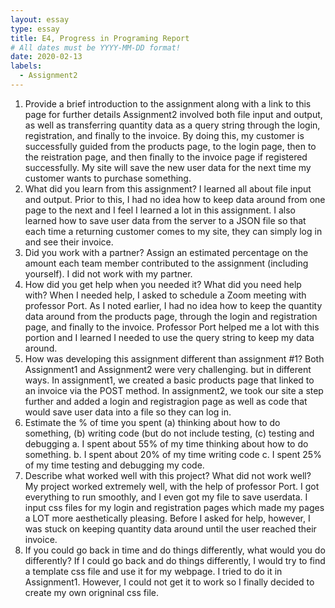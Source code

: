 ```yaml
---
layout: essay
type: essay
title: E4, Progress in Programing Report
# All dates must be YYYY-MM-DD format!
date: 2020-02-13
labels:
  - Assignment2
---
```

1. Provide a brief introduction to the assignment along with a link to this page for further details
Assignment2 involved both file input and output, as well as transferring quantity data as a query string through the login, registration, and finally to the invoice. By doing this, my customer is successfully guided from the products page, to the login page, then to the reistration page, and then finally to the invoice page if registered successfully. My site will save the new user data for the next time my customer wants to purchase something. 
2. What did you learn from this assignment?
I learned all about file input and output. Prior to this, I had no idea how to keep data around from one page to the next and I feel I learned a lot in this assignment. I also learned how to save user data from the server to a JSON file so that each time a returning customer comes to my site, they can simply log in and see their invoice. 
3. Did you work with a partner? Assign an estimated percentage on the amount each team member contributed to the assignment (including yourself).
I did not work with my partner. 
4. How did you get help when you needed it? What did you need help with?
When I needed help, I asked to schedule a Zoom meeting with professor Port. As I noted earlier, I had no idea how to keep the quantity data around from the products page, through the login and registration page, and finally to the invoice. Professor Port helped me a lot with this portion and I learned I needed to use the query string to keep my data around. 
5. How was developing this assignment different than assignment #1?
Both Assignment1 and Assignment2 were very challenging. but in different ways. In assignment1, we created a basic products page that linked to an invoice via the POST method. In assignment2, we took our site a step further and added a login and registragion page as well as code that would save user data into a file so they can log in. 
6. Estimate the % of time you spent (a) thinking about how to do something, (b) writing code (but do not include testing, (c) testing and debugging
a. I spent about 55% of my time thinking about how to do something.
b. I spent about 20% of my time writing code
c. I spent 25% of my time testing and debugging my code. 
7. Describe what worked well with this project? What did not work well?
My project worked extremely well, with the help of professor Port. I got everything to run smoothly, and I even got my file to save userdata. I input css files for my login and registration pages which made my pages a LOT more aesthetically pleasing. Before I asked for help, however, I was stuck on keeping quantity data around until the user reached their invoice. 
8. If you could go back in time and do things differently, what would you do differently?
If I could go back and do things differently, I would try to find a template css file and use it for my webpage. I tried to do it in Assignment1. However, I could not get it to work so I finally decided to create my own origninal css file. 
